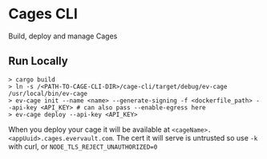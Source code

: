 # Cages CLI

Build, deploy and manage Cages

## Run Locally

```
> cargo build 
> ln -s /<PATH-TO-CAGE-CLI-DIR>/cage-cli/target/debug/ev-cage /usr/local/bin/ev-cage 
> ev-cage init --name <name> --generate-signing -f <dockerfile_path> --api-key <API_KEY> # can also pass --enable-egress here
> ev-cage deploy --api-key <API_KEY>
```

When you deploy your cage it will be available at `<cageName>.<appUuid>.cages.evervault.com`. The cert it will serve is untrusted so use `-k` with curl, or `NODE_TLS_REJECT_UNAUTHORIZED=0`

